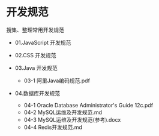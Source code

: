 # 开发规范

搜集、整理常用开发规范


- 01.JavaScript 开发规范

- 02.CSS 开发规范


- 03.Java 开发规范
    - 03-1 阿里Java编码规范.pdf


- 04.数据库开发规范
    - 04-1 Oracle Database Administrator's Guide 12c.pdf
    - 04-2 MySQL运维及开发规范.md
    - 04-3 MySQL运维及开发规范(参考).docx
    - 04-4 Redis开发规范.md
